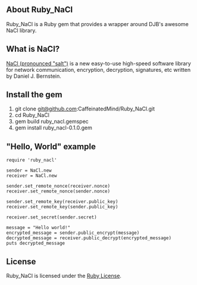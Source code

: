 ## About Ruby_NaCl ##

Ruby_NaCl is a Ruby gem that provides a wrapper around DJB's awesome NaCl library.



## What is NaCl? ##

[NaCl (pronounced "salt")](http://http://nacl.cr.yp.to/) is a new easy-to-use high-speed software library for network communication, encryption, decryption, signatures, etc written by Daniel J. Bernstein.



## Install the gem ##

1. git clone git@github.com:CaffeinatedMind/Ruby_NaCl.git
2. cd Ruby_NaCl
3. gem build ruby_nacl.gemspec
4. gem install ruby_nacl-0.1.0.gem



## "Hello, World" example ##

    require 'ruby_nacl'
    
    sender = NaCl.new
    receiver = NaCl.new
    
    sender.set_remote_nonce(receiver.nonce)
    receiver.set_remote_nonce(sender.nonce)
    
    sender.set_remote_key(receiver.public_key)
    receiver.set_remote_key(sender.public_key)
    
    receiver.set_secret(sender.secret)
    
    message = "Hello world!"
    encrypted_message = sender.public_encrypt(message)
    decrypted_message = receiver.public_decrypt(encrypted_message)
    puts decrypted_message



## License ##

Ruby_NaCl is licensed under the [Ruby License](http://www.ruby-lang.org/en/LICENSE.txt).

